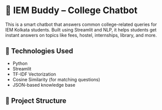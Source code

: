 # 🤖 IEM Buddy – College Chatbot

This is a smart chatbot that answers common college-related queries for IEM Kolkata students. Built using Streamlit and NLP, it helps students get instant answers on topics like fees, hostel, internships, library, and more.

## 🔧 Technologies Used
- Python
- Streamlit
- TF-IDF Vectorization
- Cosine Similarity (for matching questions)
- JSON-based knowledge base

## 📁 Project Structure




